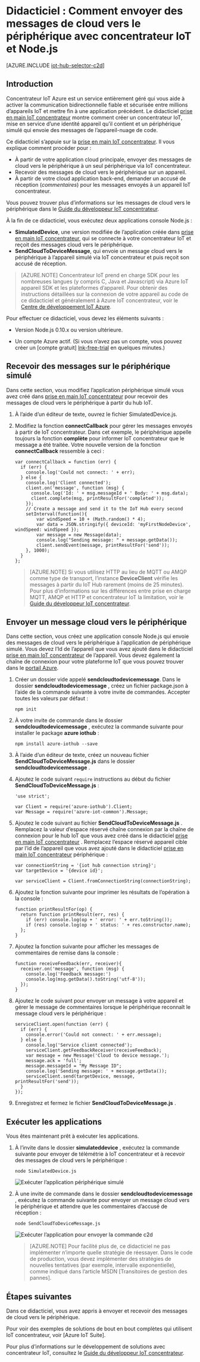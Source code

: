 <properties
    pageTitle="Envoyer des messages de cloud vers le périphérique avec concentrateur IoT | Microsoft Azure"
    description="Suivez ce didacticiel pour apprendre à envoyer des messages cloud vers le périphérique à l’aide d’Azure IoT concentrateur avec Java."
    services="iot-hub"
    documentationCenter="nodejs"
    authors="dominicbetts"
    manager="timlt"
    editor=""/>

<tags
     ms.service="iot-hub"
     ms.devlang="javascript"
     ms.topic="article"
     ms.tgt_pltfrm="na"
     ms.workload="na"
     ms.date="09/23/2016"
     ms.author="dobett"/>

# <a name="tutorial-how-to-send-cloud-to-device-messages-with-iot-hub-and-nodejs"></a>Didacticiel : Comment envoyer des messages de cloud vers le périphérique avec concentrateur IoT et Node.js

[AZURE.INCLUDE [iot-hub-selector-c2d](../../includes/iot-hub-selector-c2d.md)]

## <a name="introduction"></a>Introduction

Concentrateur IoT Azure est un service entièrement géré qui vous aide à activer la communication bidirectionnelle fiable et sécurisée entre millions d’appareils IoT et mettre fin à une application précédent. Le didacticiel [prise en main IoT concentrateur] montre comment créer un concentrateur IoT, mise en service d’une identité appareil qu’il contient et un périphérique simulé qui envoie des messages de l’appareil-nuage de code.

Ce didacticiel s’appuie sur la [prise en main IoT concentrateur]. Il vous explique comment procéder pour :

- À partir de votre application cloud principale, envoyer des messages de cloud vers le périphérique à un seul périphérique via IoT concentrateur.
- Recevoir des messages de cloud vers le périphérique sur un appareil.
- À partir de votre cloud application back-end, demander un accusé de réception (*commentaires*) pour les messages envoyés à un appareil IoT concentrateur.

Vous pouvez trouver plus d’informations sur les messages de cloud vers le périphérique dans le [Guide du développeur IoT concentrateur][IoT Hub Developer Guide - C2D].

À la fin de ce didacticiel, vous exécutez deux applications console Node.js :

* **SimulatedDevice**, une version modifiée de l’application créée dans [prise en main IoT concentrateur], qui se connecte à votre concentrateur IoT et reçoit des messages cloud vers le périphérique.
* **SendCloudToDeviceMessage**, qui envoie un message cloud vers le périphérique à l’appareil simulé via IoT concentrateur et puis reçoit son accusé de réception.

> [AZURE.NOTE] Concentrateur IoT prend en charge SDK pour les nombreuses langues (y compris C, Java et Javascript) via Azure IoT appareil SDK et les plateformes d’appareil. Pour obtenir des instructions détaillées sur la connexion de votre appareil au code de ce didacticiel et généralement à Azure IoT concentrateur, voir le [Centre de développement IoT Azure].

Pour effectuer ce didacticiel, vous devez les éléments suivants :

+ Version Node.js 0.10.x ou version ultérieure.

+ Un compte Azure actif. (Si vous n’avez pas un compte, vous pouvez créer un [compte gratuit] [ lnk-free-trial] en quelques minutes.)

## <a name="receive-messages-on-the-simulated-device"></a>Recevoir des messages sur le périphérique simulé

Dans cette section, vous modifiez l’application périphérique simulé vous avez créé dans [prise en main IoT concentrateur] pour recevoir des messages de cloud vers le périphérique à partir du hub IoT.

1. À l’aide d’un éditeur de texte, ouvrez le fichier SimulatedDevice.js.

2. Modifiez la fonction **connectCallback** pour gérer les messages envoyés à partir de IoT concentrateur. Dans cet exemple, le périphérique appelle toujours la fonction **complète** pour informer IoT concentrateur que le message a été traitée. Votre nouvelle version de la fonction **connectCallback** ressemble à ceci :

    ```
    var connectCallback = function (err) {
      if (err) {
        console.log('Could not connect: ' + err);
      } else {
        console.log('Client connected');
        client.on('message', function (msg) {
          console.log('Id: ' + msg.messageId + ' Body: ' + msg.data);
          client.complete(msg, printResultFor('completed'));
        });
        // Create a message and send it to the IoT Hub every second
        setInterval(function(){
            var windSpeed = 10 + (Math.random() * 4);
            var data = JSON.stringify({ deviceId: 'myFirstNodeDevice', windSpeed: windSpeed });
            var message = new Message(data);
            console.log("Sending message: " + message.getData());
            client.sendEvent(message, printResultFor('send'));
        }, 1000);
      }
    };
    ```

    > [AZURE.NOTE] Si vous utilisez HTTP au lieu de MQTT ou AMQP comme type de transport, l’instance **DeviceClient** vérifie les messages à partir du IoT Hub rarement (moins de 25 minutes). Pour plus d’informations sur les différences entre prise en charge MQTT, AMQP et HTTP et concentrateur IoT la limitation, voir le [Guide du développeur IoT concentrateur][IoT Hub Developer Guide - C2D].

## <a name="send-a-cloud-to-device-message"></a>Envoyer un message cloud vers le périphérique

Dans cette section, vous créez une application console Node.js qui envoie des messages de cloud vers le périphérique à l’application de périphérique simulé. Vous devez l’Id de l’appareil que vous avez ajouté dans le didacticiel [prise en main IoT concentrateur] de l’appareil. Vous devez également la chaîne de connexion pour votre plateforme IoT que vous pouvez trouver dans le [portail Azure].

1. Créer un dossier vide appelé **sendcloudtodevicemessage**. Dans le dossier **sendcloudtodevicemessage** , créez un fichier package.json à l’aide de la commande suivante à votre invite de commandes. Accepter toutes les valeurs par défaut :

    ```
    npm init
    ```

2. À votre invite de commande dans le dossier **sendcloudtodevicemessage** , exécutez la commande suivante pour installer le package **azure iothub** :

    ```
    npm install azure-iothub --save
    ```

3. À l’aide d’un éditeur de texte, créez un nouveau fichier **SendCloudToDeviceMessage.js** dans le dossier **sendcloudtodevicemessage** .

4. Ajoutez le code suivant `require` instructions au début du fichier **SendCloudToDeviceMessage.js** :

    ```
    'use strict';
    
    var Client = require('azure-iothub').Client;
    var Message = require('azure-iot-common').Message;
    ```

5. Ajoutez le code suivant au fichier **SendCloudToDeviceMessage.js** . Remplacez la valeur d’espace réservé chaîne connexion par la chaîne de connexion pour le hub IoT que vous avez créé dans le didacticiel [prise en main IoT concentrateur] . Remplacez l’espace réservé appareil cible par l’id de l’appareil que vous avez ajouté dans le didacticiel [prise en main IoT concentrateur] périphérique :

    ```
    var connectionString = '{iot hub connection string}';
    var targetDevice = '{device id}';

    var serviceClient = Client.fromConnectionString(connectionString);
    ```

6. Ajoutez la fonction suivante pour imprimer les résultats de l’opération à la console :

    ```
    function printResultFor(op) {
      return function printResult(err, res) {
        if (err) console.log(op + ' error: ' + err.toString());
        if (res) console.log(op + ' status: ' + res.constructor.name);
      };
    }
    ```

7. Ajoutez la fonction suivante pour afficher les messages de commentaires de remise dans la console :

    ```
    function receiveFeedback(err, receiver){
      receiver.on('message', function (msg) {
        console.log('Feedback message:')
        console.log(msg.getData().toString('utf-8'));
      });
    }
    ```

8. Ajoutez le code suivant pour envoyer un message à votre appareil et gérer le message de commentaires lorsque le périphérique reconnaît le message cloud vers le périphérique :

    ```
    serviceClient.open(function (err) {
      if (err) {
        console.error('Could not connect: ' + err.message);
      } else {
        console.log('Service client connected');
        serviceClient.getFeedbackReceiver(receiveFeedback);
        var message = new Message('Cloud to device message.');
        message.ack = 'full';
        message.messageId = "My Message ID";
        console.log('Sending message: ' + message.getData());
        serviceClient.send(targetDevice, message, printResultFor('send'));
      }
    });
    ```

7. Enregistrez et fermez le fichier **SendCloudToDeviceMessage.js** .

## <a name="run-the-applications"></a>Exécuter les applications

Vous êtes maintenant prêt à exécuter les applications.

1. À l’invite dans le dossier **simulateddevice** , exécutez la commande suivante pour envoyer de télémétrie à IoT concentrateur et à recevoir des messages de cloud vers le périphérique :

    ```
    node SimulatedDevice.js 
    ```

    ![Exécuter l’application périphérique simulé][img-simulated-device]

2. À une invite de commande dans le dossier **sendcloudtodevicemessage** , exécutez la commande suivante pour envoyer un message cloud vers le périphérique et attendre que les commentaires d’accusé de réception :

    ```
    node SendCloudToDeviceMessage.js 
    ```

    ![Exécuter l’application pour envoyer la commande c2d][img-send-command]

    > [AZURE.NOTE] Pour facilité plus de, ce didacticiel ne pas implémenter n’importe quelle stratégie de réessayer. Dans le code de production, vous devez implémenter des stratégies de nouvelles tentatives (par exemple, intervalle exponentielle), comme indiqué dans l’article MSDN [Transitoires de gestion des pannes].

## <a name="next-steps"></a>Étapes suivantes

Dans ce didacticiel, vous avez appris à envoyer et recevoir des messages de cloud vers le périphérique. 

Pour voir des exemples de solutions de bout en bout complètes qui utilisent IoT concentrateur, voir [Azure IoT Suite].

Pour plus d’informations sur le développement de solutions avec concentrateur IoT, consultez le [Guide du développeur IoT concentrateur].

<!-- Images -->
[img-simulated-device]: media/iot-hub-node-node-c2d/receivec2d.png
[img-send-command]:  media/iot-hub-node-node-c2d/sendc2d.png

<!-- Links -->

[Prise en main IoT concentrateur]: iot-hub-node-node-getstarted.md
[IoT Hub Developer Guide - C2D]: iot-hub-devguide-messaging.md
[Guide du développeur IoT concentrateur]: iot-hub-devguide.md
[Centre de développement IoT Azure]: http://www.azure.com/develop/iot
[lnk-free-trial]: http://azure.microsoft.com/pricing/free-trial/
[lnk-dev-setup]: https://github.com/Azure/azure-iot-sdks/blob/master/doc/get_started/node-devbox-setup.md
[Gestion des erreurs transitoires]: https://msdn.microsoft.com/library/hh680901(v=pandp.50).aspx
[Portail Azure]: https://portal.azure.com
[Suite IoT Azure]: https://azure.microsoft.com/documentation/suites/iot-suite/